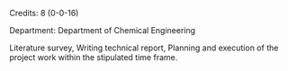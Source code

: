 Credits: 8 (0-0-16)

Department: Department of Chemical Engineering

Literature survey, Writing technical report, Planning and execution of the project work within the stipulated time frame.